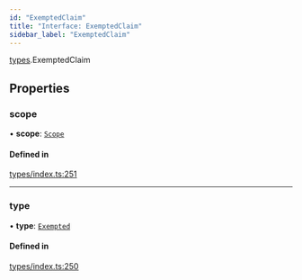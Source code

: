 ```yaml
---
id: "ExemptedClaim"
title: "Interface: ExemptedClaim"
sidebar_label: "ExemptedClaim"
---
```


[types](../../../modules/Types/Types.md).ExemptedClaim

## Properties

### scope

• **scope**: [`Scope`](../Scope/Scope.md)

#### Defined in

[types/index.ts:251](https://github.com/PolymeshAssociation/polymesh-sdk/blob/5a778578/src/types/index.ts#L251)

___

### type

• **type**: [`Exempted`](../../../enums/Types/ClaimType/ClaimType.md#exempted)

#### Defined in

[types/index.ts:250](https://github.com/PolymeshAssociation/polymesh-sdk/blob/5a778578/src/types/index.ts#L250)
